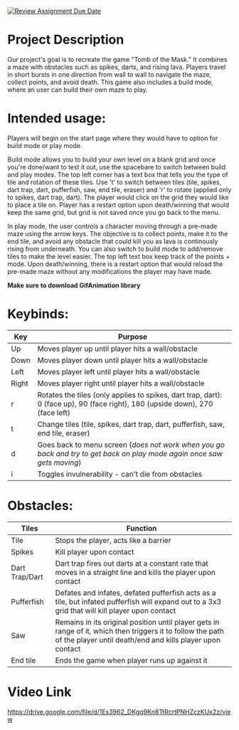 [![Review Assignment Due Date](https://classroom.github.com/assets/deadline-readme-button-22041afd0340ce965d47ae6ef1cefeee28c7c493a6346c4f15d667ab976d596c.svg)](https://classroom.github.com/a/YxXKqIeT)
# Project Description

Our project's goal is to recreate the game "Tomb of the Mask." It combines a maze with obstacles such as spikes, darts, and rising lava. Players travel in short bursts in one direction from wall to wall to navigate the maze, collect points, and avoid death. This game also includes a build mode, where an user can build their own maze to play.

# Intended usage:

Players will begin on the start page where they would have to option for build mode or play mode. 

Build mode allows you to build your own level on a blank grid and once you're done/want to test it out, use the spacebare to switch between build and play modes. The top left corner has a text box that tells you the type of tile and rotation of these tiles. Use 't' to switch between tiles (tile, spikes, dart trap, dart, pufferfish, saw, end tile, eraser) and 'r' to rotate (applied only to spikes, dart trap, dart). The player would click on the grid they would like to place a tile on. Player has a restart option upon death/winning that would keep the same grid, but grid is not saved once you go back to the menu.

In play mode, the user controls a character moving through a pre-made maze using the arrow keys. The objective is to collect points, make it to the end tile, and avoid any obstacle that could kill you as lava is continously rising from underneath. You can also switch to build mode to add/remove tiles to make the level easier. The top left text box keep track of the points + mode. Upon death/winning, there is a restart option that would reload the pre-made maze without any modifications the player may have made.

**Make sure to download GifAnimation library**

# Keybinds: 

| **Key** | **Purpose** |
| ------- | ----------- |
| Up | Moves player up until player hits a wall/obstacle |
| Down | Moves player down until player hits a wall/obstacle |
| Left | Moves player left until player hits a wall/obstacle |
| Right | Moves player right until player hits a wall/obstacle |
| r | Rotates the tiles (only applies to spikes, dart trap, dart): 0 (face up), 90 (face right), 180 (upside down), 270 (face left) |
| t | Change tiles (tile, spikes, dart trap, dart, pufferfish, saw, end tile, eraser) |
| d | Goes back to menu screen (*does not work when you go back and try to get back on play mode again once saw gets moving*) |
| i | Toggles invulnerability - can't die from obstacles |

# Obstacles: 

| **Tiles** | **Function** |
| --------- | ------------ |
| Tile | Stops the player, acts like a barrier |
| Spikes | Kill player upon contact |
| Dart Trap/Dart | Dart trap fires out darts at a constant rate that moves in a straight line and kills the player upon contact |
| Pufferfish | Defates and infates, defated pufferfish acts as a tile, but infated pufferfish will expand out to a 3x3 grid that will kill player upon contact |
| Saw | Remains in its original position until player gets in range of it, which then triggers it to follow the path of the player until death/end and kills player upon contact |
| End tile | Ends the game when player runs up against it |

# Video Link
https://drive.google.com/file/d/1Es3962_DKgq9Kn8TtRcrtPNHZczKUx2z/view 

  
